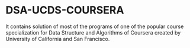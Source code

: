 # DSA-UCDS-COURSERA
It contains solution of most of the programs of one of the popular course specialization for Data Structure and Algorithms of Coursera created by University of California and San Francisco. 
